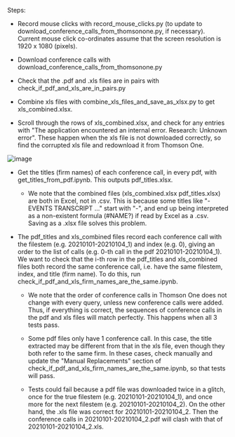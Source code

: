 Steps:

- Record mouse clicks with record_mouse_clicks.py (to update to download_conference_calls_from_thomsonone.py, if necessary). Current mouse click co-ordinates assume that the screen resolution is 1920 x 1080 (pixels).

- Download conference calls with download_conference_calls_from_thomsonone.py

- Check that the .pdf and .xls files are in pairs with check_if_pdf_and_xls_are_in_pairs.py

- Combine xls files with combine_xls_files_and_save_as_xlsx.py to get xls_combined.xlsx.

- Scroll through the rows of xls_combined.xlsx, and check for any entries with "The application encountered an internal error.  Research: Unknown error". These happen when the xls file is not downloaded correctly, so find the corrupted xls file and redownload it from Thomson One. 

![image](https://user-images.githubusercontent.com/90637415/176491766-4d37069a-ec49-48ca-9291-5bb8c231fc9a.png)

- Get the titles (firm names) of each conference call, in every pdf, with get_titles_from_pdf.ipynb. This outputs pdf_titles.xlsx.

  - We note that the combined files (xls_combined.xlsx pdf_titles.xlsx) are both in Excel, not in .csv. This is because some titles like "- EVENTS TRANSCRIPT ..." start with "-", and end up being interpreted as a non-existent formula (#NAME?) if read by Excel as a .csv. Saving as a .xlsx file solves this problem.  

- The pdf_titles and xls_combined files record each conference call with the filestem (e.g. 20210101-20210104_1) and index (e.g. 0), giving an order to the list of calls (e.g. 0-th call in the pdf 20210101-20210104_1). We want to check that the i-th row in the pdf_titles and xls_combined files both record the same conference call, i.e. have the same filestem, index, and title (firm name). To do this, run check_if_pdf_and_xls_firm_names_are_the_same.ipynb. 

  - We note that the order of conference calls in Thomson One does not change with every query, unless new conference calls were added. Thus, if everything is correct, the sequences of conference calls in the pdf and xls files will match perfectly. This happens when all 3 tests pass.

  - Some pdf files only have 1 conference call. In this case, the title extracted may be different from that in the xls file, even though they both refer to the same firm. In these cases, check manually and update the "Manual Replacements" section of check_if_pdf_and_xls_firm_names_are_the_same.ipynb, so that tests will pass.

  - Tests could fail because a pdf file was downloaded twice in a glitch, once for the true filestem (e.g. 20210101-20210104_1), and once more for the next filestem (e.g. 20210101-20210104_2). On the other hand, the .xls file was correct for 20210101-20210104_2. Then the conference calls in 20210101-20210104_2.pdf will clash with that of 20210101-20210104_2.xls. 
